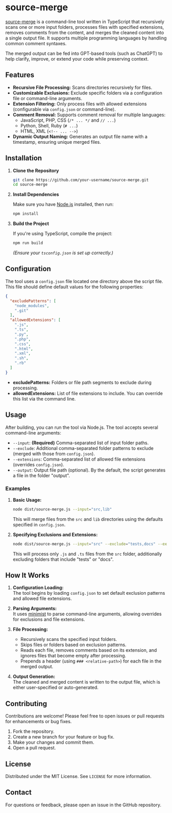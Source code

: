 # source-merge

[source-merge](https://github.com/your-username/source-merge) is a command-line tool written in TypeScript that recursively scans one or more input folders, processes files with specified extensions, removes comments from the content, and merges the cleaned content into a single output file. It supports multiple programming languages by handling common comment syntaxes.

The merged output can be fed into GPT-based tools (such as ChatGPT) to help clarify, improve, or extend your code while preserving context.

## Features

- **Recursive File Processing:** Scans directories recursively for files.
- **Customizable Exclusions:** Exclude specific folders via a configuration file or command-line arguments.
- **Extension Filtering:** Only process files with allowed extensions (configurable via `config.json` or command-line).
- **Comment Removal:** Supports comment removal for multiple languages:
    - JavaScript, PHP, CSS (`/* ... */` and `// ...`)
    - Python, Shell, Ruby (`# ...`)
    - HTML, XML (`<!-- ... -->`)
- **Dynamic Output Naming:** Generates an output file name with a timestamp, ensuring unique merged files.

## Installation

1. **Clone the Repository**

   ```bash
   git clone https://github.com/your-username/source-merge.git
   cd source-merge
   ```

2. **Install Dependencies**

   Make sure you have [Node.js](https://nodejs.org/) installed, then run:

   ```bash
   npm install
   ```

3. **Build the Project**

   If you're using TypeScript, compile the project:

   ```bash
   npm run build
   ```

   *(Ensure your `tsconfig.json` is set up correctly.)*

## Configuration

The tool uses a `config.json` file located one directory above the script file. This file should define default values for the following properties:

```json
{
  "excludePatterns": [
    "node_modules",
    ".git"
  ],
  "allowedExtensions": [
    ".js",
    ".ts",
    ".py",
    ".php",
    ".css",
    ".html",
    ".xml",
    ".sh",
    ".rb"
  ]
}
```

- **excludePatterns:** Folders or file path segments to exclude during processing.
- **allowedExtensions:** List of file extensions to include. You can override this list via the command line.

## Usage

After building, you can run the tool via Node.js. The tool accepts several command-line arguments:

- `--input`: **(Required)** Comma-separated list of input folder paths.
- `--exclude`: Additional comma-separated folder patterns to exclude (merged with those from `config.json`).
- `--extensions`: Comma-separated list of allowed file extensions (overrides `config.json`).
- `--output`: Output file path (optional). By the default, the script generates a file in the folder "output".

### Examples

1. **Basic Usage:**

   ```bash
   node dist/source-merge.js --input="src,lib"
   ```

   This will merge files from the `src` and `lib` directories using the defaults specified in `config.json`.

2. **Specifying Exclusions and Extensions:**

   ```bash
   node dist/source-merge.js --input="src" --exclude="tests,docs" --extensions=".js,.ts"
   ```

   This will process only `.js` and `.ts` files from the `src` folder, additionally excluding folders that include "tests" or "docs".

## How It Works

1. **Configuration Loading:**  
   The tool begins by loading `config.json` to set default exclusion patterns and allowed file extensions.

2. **Parsing Arguments:**  
   It uses [minimist](https://www.npmjs.com/package/minimist) to parse command-line arguments, allowing overrides for exclusions and file extensions.

3. **File Processing:**
    - Recursively scans the specified input folders.
    - Skips files or folders based on exclusion patterns.
    - Reads each file, removes comments based on its extension, and ignores files that become empty after processing.
    - Prepends a header (using `### <relative-path>`) for each file in the merged output.

4. **Output Generation:**  
   The cleaned and merged content is written to the output file, which is either user-specified or auto-generated.

## Contributing

Contributions are welcome! Please feel free to open issues or pull requests for enhancements or bug fixes.

1. Fork the repository.
2. Create a new branch for your feature or bug fix.
3. Make your changes and commit them.
4. Open a pull request.

## License

Distributed under the MIT License. See `LICENSE` for more information.

## Contact

For questions or feedback, please open an issue in the GitHub repository.